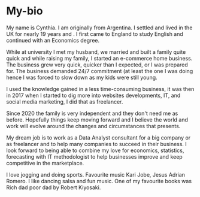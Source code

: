 # My-bio
My name is Cynthia. I am originally from Argentina. I settled and lived in the UK for nearly 19 years and . I first came to England to study English and continued with an Economics degree.

While at university I met my husband, we married and built a family quite quick and while raising my family, I started an e-commerce home business. The business grew very quick, quicker than I expected, or I was prepared for. The business demanded 24/7 commitment (at least the one I was doing hence I was forced to slow down as my kids were still young.

I used the knowledge gained in a less time-consuming business, it was then in 2017 when I started to dig more into websites developments, IT, and social media marketing, I did that as freelancer. 

Since 2020 the family is very independent and they don't need me as before. Hopefully things keep moving forward and I believe the world and work will evolve around the changes and circumstances that presents. 

My dream job is to work as a Data Analyst consultant for a big company or as freelancer and to help many companies to succeed in their business. I look forward to being able to combine my love for economics, statistics, forecasting with IT methodologist to help businesses improve and keep competitive in the marketplace.

I love jogging and doing sports. Favourite music Kari Jobe, Jesus Adrian Romero. I like dancing salsa and fun music. One of my favourite books was Rich dad poor dad by Robert Kiyosaki.
